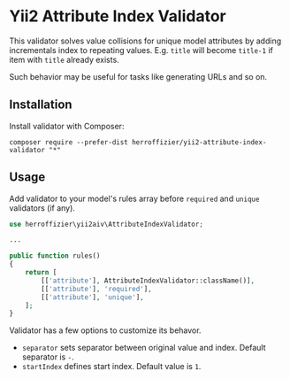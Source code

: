 Yii2 Attribute Index Validator
==============================
This validator solves value collisions for unique model attributes by adding incrementals index to repeating values. E.g. ```title``` will become ```title-1``` if item with ```title``` already exists.

Such behavior may be useful for tasks like generating URLs and so on.

Installation
------------

Install validator with Composer:

```
composer require --prefer-dist herroffizier/yii2-attribute-index-validator "*"
```

Usage
-----

Add validator to your model's rules array before `required` and `unique` validators (if any).

```php
use herroffizier\yii2aiv\AttributeIndexValidator;

...

public function rules()
{
    return [
        [['attribute'], AttributeIndexValidator::className()],
        [['attribute'], 'required'],
        [['attribute'], 'unique'],
    ];
}
```

Validator has a few options to customize its behavor.

* ```separator``` sets separator between original value and index. Default separator is ```-```.
* ```startIndex``` defines start index. Default value is ```1```.